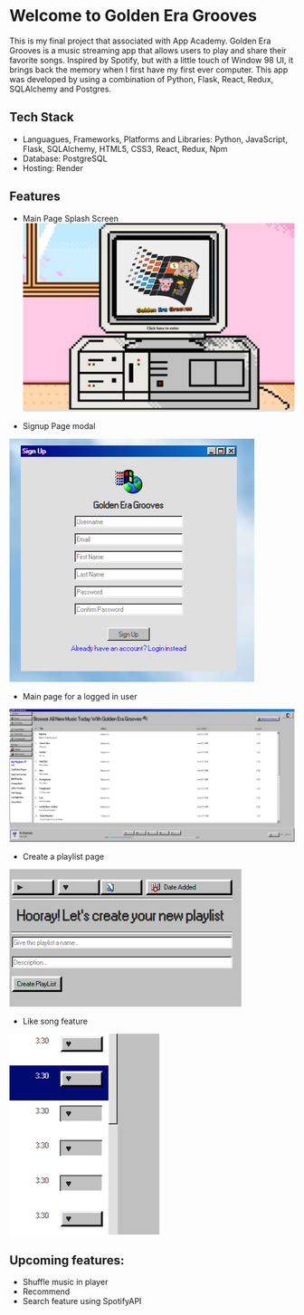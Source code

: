 # Welcome to Golden Era Grooves

This is my final project that associated with App Academy. Golden Era Grooves is a music streaming app that allows users to play and share their favorite songs. Inspired by Spotify, but with a little touch of Window 98 UI, it brings back the memory when I first have my first ever computer. This app was developed by using a combination of Python, Flask, React, Redux, SQLAlchemy and Postgres.

## Tech Stack
-  Languagues, Frameworks, Platforms and Libraries: Python, JavaScript, Flask, SQLAlchemy, HTML5, CSS3, React, Redux, Npm
-  Database: PostgreSQL
-  Hosting: Render
## Features
- Main Page Splash Screen
 ![mainpage](/react-app/src/assets/splashscreengeg.PNG)

- Signup Page modal

 ![signup](/react-app/src/assets/signupgeg.PNG)

- Main page for a logged in user

 ![mainlog](/react-app/src/assets/maingeg.PNG)

- Create a playlist page

 ![createpl](/react-app/src/assets/createplaylistgeg.PNG)

- Like song feature

 ![likesong](/react-app/src/assets/likesonggeg.PNG)

## Upcoming features:

- Shuffle music in player
- Recommend
- Search feature using SpotifyAPI
